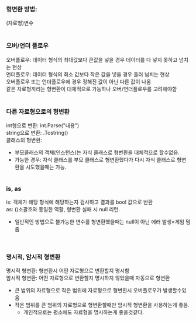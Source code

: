 

### 형변환 방법: 
(자료형)변수 
<br><br>

### 오버/언더 플로우
오버플로우: 데이터 형식의 최대값보다 큰값을 넣을 경우 데이터를 다 넣지 못하고 넘치는 현상<br>
언더플로우: 데이터 형식의 최소 값보다 작은 값을 넣을 경우 흘러 넘치는 현상<br>
오버플로우 또는 언더플로우에 경우 정해진 값이 아닌 다른 값이 나옴<br>
같은 자료형끼리는 형변환이 대체적으로 가능하나 오버/언더플로우를 고려해야함<br><br>

### 다른 자료형으로의 형변환
int형으로 변환: int.Parse("내용")<br>
string으로 변환: .Tostring()<br>
클래스의 형변환:
- 부모클래스의 객체(인스턴스)는 자식 클래스로 형변환을 대체적으로 할수없음.
- 가능한 경우: 자식 클래스를 부모 클래스로 형변환했다가 다시 자식 클래스로 형변환을 시도했을때는 가능.
<br><br>

### is, as
is: 객체가 해당 형식에 해당하는지 검사하고 결과를 bool 값으로 반환<br>
as: ()소괄호와 동일한 역활, 형변환 실패 시 null 리턴. 
- 일반적인 방법으로 불가능한 변수를 형변환했을때는 null이 아닌 에러 발생=게임 멈춤<br>
<br>

### 명시적, 암시적 형변환
명시적 형변환: 형변환시 어떤 자료형으로 변환할지 명시함<br>
암시적 형변환: 어떤 자료형으로 변환할지 명시하지 않았을때 자동으로 형변환 <br>

- 큰 범위의 자료형으로 작은 범위에 자료형으로 형변환시 오버플로우가 발생할수있음
- 작은 범위를 큰 범위의 자료형으로 형변환할때만 암시적 형변환을 사용하는게 좋음.
    - 개인적으로는 평소에도 자료형을 명시하는게 좋을것같다.
